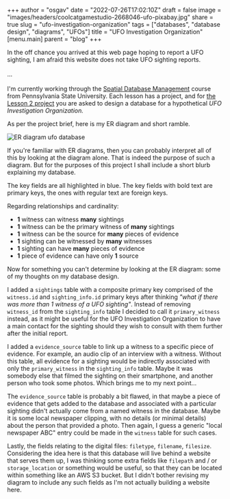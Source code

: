 
+++
author = "osgav"
date = "2022-07-26T17:02:10Z"
draft = false
image = "images/headers/coolcatgamestudio-2668046-ufo-pixabay.jpg"
share = true
slug = "ufo-investigation-organization"
tags = ["databases", "database design", "diagrams", "UFOs"]
title = "UFO Investigation Organization"
[menu.main]
parent = "blog"
+++

In the off chance you arrived at this web page hoping to report a UFO sighting, I am afraid this website does not take UFO sighting reports.
<br><br>
...
<br><br>
I'm currently working through the [Spatial Database Management](https://roam.libraries.psu.edu/node/1357) course from Pennsylvania State University. Each lesson has a project, and for [the Lesson 2 project](https://www.e-education.psu.edu/spatialdb/l2_p10.html) you are asked to design a database for a hypothetical *UFO Investigation Organization.*

<!--more-->

As per the project brief, here is my ER diagram and short ramble.

![ER diagram ufo database](/images/posts/ufo-investigation-organization/er-diagram-ufo-database.png "ER diagram ufo database")

If you're familiar with ER diagrams, then you can probably interpret all of this by looking at the diagram alone. That is indeed the purpose of such a diagram. But for the purposes of this project I shall include a short blurb explaining my database. 

The key fields are all highlighted in blue. The key fields with bold text are primary keys, the ones with regular text are foreign keys.

Regarding relationships and cardinality:

- **1** witness can witness **many** sightings
- **1** witness can be the primary witness of **many** sightings
- **1** witness can be the source for **many** pieces of evidence
- **1** sighting can be witnessed by **many** witnesses
- **1** sighting can have **many** pieces of evidence
- **1** piece of evidence can have only **1** source

Now for something you can't determine by looking at the ER diagram: some of my thoughts on my database design.

I added a `sightings` table with a composite primary key comprised of the `witness.id` and `sighting_info.id` primary keys after thinking *"what if there was more than 1 witness of a UFO sighting"*. Instead of removing `witness_id` from the `sighting_info` table I decided to call it `primary_witness` instead, as it might be useful for the UFO Investigation Organization to have a main contact for the sighting should they wish to consult with them further after the initial report.

I added a `evidence_source` table to link up a witness to a specific piece of evidence. For example, an audio clip of an interview with a witness. Without this table, all evidence for a sighting would be indirectly associated with only the `primary_witness` in the `sighting_info` table. Maybe it was somebody else that filmed the sighting on their smartphone, and another person who took some photos. Which brings me to my next point...

The `evidence_source` table is probably a bit flawed, in that maybe a piece of evidence that gets added to the database and associated with a particular sighting didn't actually come from a named witness in the database. Maybe it is some local newspaper clipping, with no details (or minimal details) about the person that provided a photo. Then again, I guess a generic "local newspaper ABC" entry could be made in the `witness` table for such cases.

Lastly, the fields relating to the digital files: `filetype`, `filename`, `filesize`. Considering the idea here is that this database will live behind a website that serves them up, I was thinking some extra fields like `filepath` and / or `storage_location` or something would be useful, so that they can be located within something like an AWS S3 bucket. But I didn't bother revising my diagram to include any such fields as I'm not actually building a website here.
